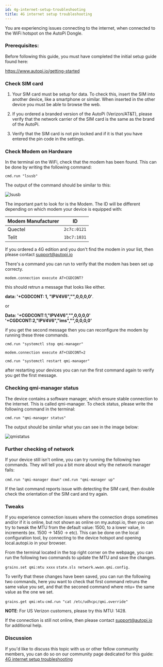 ```yaml
---
id: 4g-internet-setup-troubleshooting
title: 4G internet setup troubleshooting
---
```


You are experiencing issues connecting to the internet, when connected to the WiFi hotspot on the AutoPi Dongle. 

### Prerequisites:
Before following this guide, you must have completed the initial setup guide found here:

https://www.autopi.io/getting-started

### Check SIM card

1. Your SIM card must be setup for data. To check this, insert the SIM into another device, like a smartphone or similar. When inserted in the other device you must be able to browse the web.

1. If you ordered a branded version of the AutoPi (Verizon/AT&T), please verify that the network carrier of the SIM card is the same as the brand of the AutoPi.

1. Verify that the SIM card is not pin locked and if it is that you have entered the pin code in the settings. 

### Check Modem on Hardware
In the terminal on the WiFi, check that the modem has been found. This can be done by writing the following command:

`cmd.run "lsusb" `

The output of the command should be similar to this:

![lsusb](../../static/img/guides/4g_internet_setup_troubleshooting/lsusb.jpg)

The important part to look for is the Modem. The ID will be different depending on which modem your device is equipped with:

| **Modem Manufacturer** | **ID**      |
|------------------------|-------------|
| Quectel                | `2c7c:0121` |
| Telit                  | `1bc7:1031` |

If you ordered a 4G edition and you don't find the modem in your list, then please contact support@autopi.io

There's a command you can run to verify that the modem has been set up correcty.

`modem.connection execute AT+CGDCONT?`

this should retrun a message that looks like either. 

**data: '+CGDCONT: 1, "IPV4V6","",0,0,0,0'**.

or

**Data:**
**'+CGDCONT:1,"IPV4V6","",0,0,0,0'**
**'+CGDCONT:2,"IPV4V6","ims","",0,0,0,0'**

if you get the second message then you can reconfigure the modem by running these three commands.

`cmd.run "systemctl stop qmi-manager"`

`modem.connection execute AT+CGDCONT=2`

`cmd.run "systemctl restart qmi-manager"`

after restarting your devices you can run the first command again to verify you get the first message. 

### Checking qmi-manager status
The device contains a software manager, which ensure stable connection to the internet. This is called qmi-manager. To check status, please write the following command in the terminal:

`cmd.run "qmi-manager status"`

The output should be similar what you can see in the image below:

![qmistatus](../../static/img/guides/4g_internet_setup_troubleshooting/qmistatus.jpg)

### Further checking of network

If your device still isn't online, you can try running the following two commands. They will tell you a bit more about why the network manager fails:

`cmd.run "qmi-manager down"`
`cmd.run "qmi-manager up"`

If the last command reports issue with detecting the SIM card, then double check the orientation of the SIM card and try again.

### Tweaks

If you experience connection issues where the connection drops sometimes and/or if it is online, but not shown as online on my.autopi.io, then you can try to tweak the MTU from the default value: 1500, to a lower value, in increments (ex. 1500 -> 1450 -> etc).
This can be done on the local configuration tool, by connecting to the device hotspot and opening local.autopi.io in your browser.

From the terminal located in the top right corner on the webpage, you can run the following two commands to update the MTU and save the changes.

`grains.set qmi:mtu xxxx`
`state.sls network.wwan.qmi.config.`

To verify that these changes have been saved, you can run the following two commands, here you want to check that first command retruns the same value you set, and that the seconed command where mtu= the same value as the one we set.    

`grains.get qmi:mtu`
`cmd.run "cat /etc/udhcpc/qmi.override"`

**NOTE**: For US Verizon customers, please try this MTU: 1428.

If the connection is still not online, then please contact support@autopi.io for additional help.

### Discussion

If you'd like to discuss this topic with us or other fellow community members, you can do so on our community page dedicated for this guide:
[4G internet setup troubleshooting](https://community.autopi.io/t/4g-internet-setup-troubleshooting/235)